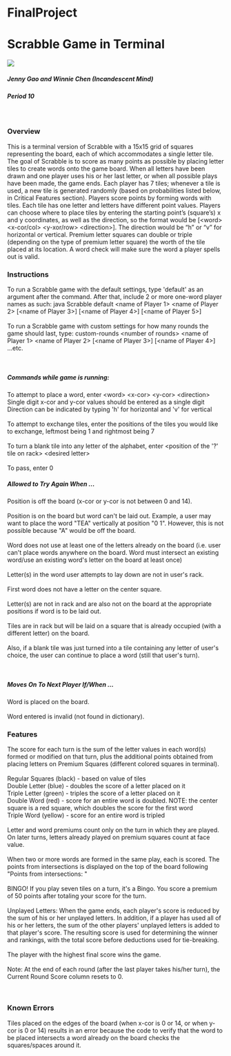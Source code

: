 # FinalProject
<html>
<h1>Scrabble Game in Terminal</h1>
<img src="http://globaltoynews.typepad.com/.a/6a0133ec87bd6d970b0168e4f88ca9970c-800wi">
<br>
<h5>Jenny Gao and Winnie Chen (Incandescent Mind)</h5>
<h5>Period 10</h5><br>
<h3>Overview</h3>
<p>	This is a terminal version of Scrabble with a 15x15 grid of squares representing the board, each of which accommodates a single letter tile. The goal of Scrabble is to score as many points as possible by placing letter tiles to create words onto the game board. When all letters have been drawn and one player uses his or her last letter, or when all possible plays have been made, the game ends.
Each player has 7 tiles; whenever a tile is used, a new tile is generated randomly (based on probabilities listed below, in Critical Features section).  Players score points by forming words with tiles. Each tile has one letter and letters have different point values. Players can choose where to place tiles by entering the starting point’s (square’s) x and y coordinates, as well as the direction, so the format would be [&lt;word&gt; &lt;x-cor/col&gt; &lt;y-xor/row&gt; &lt;direction&gt;].  The direction would be “h” or “v” for horizontal or vertical.  Premium letter squares can double or triple (depending on the type of premium letter square) the worth of the tile placed at its location. A word check will make sure the word a player spells out is valid.  </p>
<h3>Instructions</h3>
<p>To run a Scrabble game with the default settings, type 'default' as an argument after the command. After that, include 2 or more one-word player names as such: java Scrabble default &lt;name of Player 1&gt; &lt;name of Player 2&gt; [&lt;name of Player 3&gt;] [&lt;name of Player 4&gt;] [&lt;name of Player 5&gt;]<br><br>To run a Scrabble game with custom settings for how many rounds the game should last, type: custom-rounds &lt;number of rounds&gt; &lt;name of Player 1&gt; &lt;name of Player 2&gt; [&lt;name of Player 3&gt;] [&lt;name of Player 4&gt;] ...etc.</p>
<br>
<h5>Commands while game is running: </h5>
<p>To attempt to place a word, enter &lt;word&gt; &lt;x-cor&gt; &lt;y-cor&gt; &lt;direction&gt;
<br>Single digit x-cor and y-cor values should be entered as a single digit
<br>Direction can be indicated by typing 'h' for horizontal and 'v' for vertical
<br><br>
To attempt to exchange tiles, enter the positions of the tiles you would like to exchange, leftmost being 1 and rightmost being 7
<br><br>
To turn a blank tile into any letter of the alphabet, enter &lt;position of the '?' tile on rack&gt; &lt;desired letter&gt;
<br><br>
To pass, enter 0
</p>
<h5>Allowed to Try Again When ... </h5>
<p>
Position is off the board (x-cor or y-cor is not between 0 and 14).
<br><br>
Position is on the board but word can't be laid out.  Example, a user may want to place the word "TEA" vertically at position "0 1". However, this is not possible because "A" would be off the board.
<br><br>
Word does not use at least one of the letters already on the board (i.e. user can't place words anywhere on the board.  Word must intersect an existing word/use an existing word's letter on the board at least once)
<br><br>
Letter(s) in the word user attempts to lay down are not in user's rack.
<br><br>
First word does not have a letter on the center square.
<br><br>
Letter(s) are not in rack and are also not on the board at the appropriate positions if word is to be laid out.
<br><br>
Tiles are in rack but will be laid on a square that is already occupied (with a different letter) on the board.
<br><br>
Also, if a blank tile was just turned into a tile containing any letter of user's choice, the user can continue to place a word (still that user's turn).
</p>
<br>
<h5>Moves On To Next Player If/When ... </h5>
<p>
Word is placed on the board.
<br><br>
Word entered is invalid (not found in dictionary).
</p>
<h3>Features</h3>
<p>
The score for each turn is the sum of the letter values in each word(s) formed or modified on that turn, plus the additional points obtained from placing letters on Premium Squares (different colored squares in terminal).<br><br>
Regular Squares (black) - based on value of tiles<br>
Double Letter (blue) - doubles the score of a letter placed on it<br>
Triple Letter (green) - triples the score of a letter placed on it<br>
Double Word (red) - score for an entire word is doubled. NOTE: the center square is a red square, which doubles the score for the first word<br>
Triple Word (yellow) - score for an entire word is tripled<br><br>
Letter and word premiums count only on the turn in which they are played. On later turns, letters already played on premium squares count at face value.<br><br>
When two or more words are formed in the same play, each is scored. The points from intersections is displayed on the top of the board following "Points from intersections: "<br><br>
BINGO! If you play seven tiles on a turn, it's a Bingo. You score a premium of 50 points after totaling your score for the turn.<br><br>
Unplayed Letters: When the game ends, each player's score is reduced by the sum of his or her unplayed letters. In addition, if a player has used all of his or her letters, the sum of the other players' unplayed letters is added to that player's score. The resulting score is used for determining the winner and rankings, with the total score before deductions used for tie-breaking.<br><br>
The player with the highest final score wins the game.<br><br>
Note: At the end of each round (after the last player takes his/her turn), the Current Round Score column resets to 0.
</p>
<br>
<h3>Known Errors</h3>
<p>Tiles placed on the edges of the board (when x-cor is 0 or 14, or when y-cor is 0 or 14) results in an error because the code to verify that the word to be placed intersects a word already on the board checks the squares/spaces around it.
</p>
</html>
